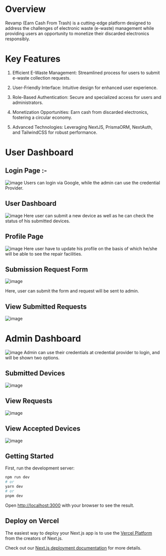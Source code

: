 # Overview
Revamp (Earn Cash From Trash) is a cutting-edge platform designed to address the challenges of electronic waste (e-waste) management while providing users an opportunity to monetize their discarded electronics responsibly.

# Key Features
1. Efficient E-Waste Management: Streamlined process for users to submit e-waste collection requests.

2. User-Friendly Interface: Intuitive design for enhanced user experience.

3. Role-Based Authentication: Secure and specialized access for users and administrators.

4. Monetization Opportunities: Earn cash from discarded electronics, fostering a circular economy.

5. Advanced Technologies: Leveraging NextJS, PrismaORM, NextAuth, and TailwindCSS for robust performance.

# User Dashboard
## Login Page :-
![image](https://github.com/mrtechnostart/Revamp_Project/assets/79370843/180435c1-34ac-4951-89d7-fd10498eaf42)
Users can login via Google, while the admin can use the credential Provider.

## User Dashboard
![image](https://github.com/mrtechnostart/Revamp_Project/assets/79370843/f19db1b8-3bce-43ee-97ff-9640535886d1)
Here user can submit a new device as well as he can check the status of his submitted devices.

## Profile Page
![image](https://github.com/mrtechnostart/Revamp_Project/assets/79370843/290b90f6-c64b-46e5-9fad-250eb263e2bf)
Here user have to update his profile on the basis of which he/she will be able to see the repair facilities.

## Submission Request Form
![image](https://github.com/mrtechnostart/Revamp_Project/assets/79370843/f7ccab95-99c3-4cc8-a15e-08e2aa44e638)

Here, user can submit the form and request will be sent to admin.

## View Submitted Requests
![image](https://github.com/mrtechnostart/Revamp_Project/assets/79370843/d8dcb1df-9492-4bbc-882b-2a225a2006bd)


# Admin Dashboard
![image](https://github.com/mrtechnostart/Revamp_Project/assets/79370843/97b1e997-ad37-4487-97c2-ea497d10820c)
Admin can use their credentials at credential provider to login, and will be shown two options.

## Submitted Devices
![image](https://github.com/mrtechnostart/Revamp_Project/assets/79370843/92b098da-02f8-4425-8fca-6493d82a40fe)

## View Requests
![image](https://github.com/mrtechnostart/Revamp_Project/assets/79370843/2b804604-e744-499b-a097-3ce9a43762c8)

## View Accepted Devices
![image](https://github.com/mrtechnostart/Revamp_Project/assets/79370843/9e0ca0ba-f03f-4253-9999-efbf0783fd3e)

## Getting Started

First, run the development server:

```bash
npm run dev
# or
yarn dev
# or
pnpm dev
```

Open [http://localhost:3000](http://localhost:3000) with your browser to see the result.

## Deploy on Vercel

The easiest way to deploy your Next.js app is to use the [Vercel Platform](https://vercel.com/new?utm_medium=default-template&filter=next.js&utm_source=create-next-app&utm_campaign=create-next-app-readme) from the creators of Next.js.

Check out our [Next.js deployment documentation](https://nextjs.org/docs/deployment) for more details.
